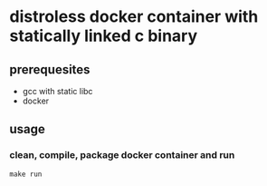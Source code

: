 # distroless docker container with statically linked c binary

## prerequesites
* gcc with static libc
* docker

## usage

### clean, compile, package docker container and run
```
make run
```
